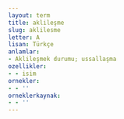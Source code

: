```yaml
---
layout: term
title: aklileşme
slug: aklilesme
letter: A
lisan: Türkçe
anlamlar:
- Aklileşmek durumu; ussallaşma
ozellikler:
- - isim
ornekler:
- - ''
orneklerkaynak:
- - ''
---
```

